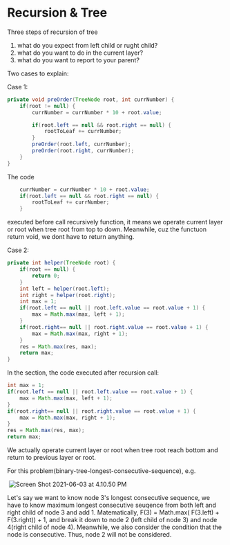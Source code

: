 # Recursion & Tree

Three steps of recursion of tree

1. what do you expect from left child or rught child?
2. what do you want to do in the current layer?
3. what do you want to report to your parent?



Two cases to explain:

Case 1: 

```java
private void preOrder(TreeNode root, int currNumber) {
    if(root != null) {
        currNumber = currNumber * 10 + root.value;

        if(root.left == null && root.right == null) {
            rootToLeaf += currNumber;
        }
        preOrder(root.left, currNumber);
        preOrder(root.right, currNumber);
    }
}
```

The code 

```java
    currNumber = currNumber * 10 + root.value;
    if(root.left == null && root.right == null) {
        rootToLeaf += currNumber;
    }
```

 executed before call recursively function, it means we operate current layer or root when tree root from top to down. Meanwhile, cuz the functuon return void, we dont have to return anything.

Case 2:

```java
private int helper(TreeNode root) {
    if(root == null) {
        return 0;
    }
    int left = helper(root.left);
    int right = helper(root.right);
    int max = 1;
    if(root.left == null || root.left.value == root.value + 1) {
        max = Math.max(max, left + 1);
    }
    if(root.right== null || root.right.value == root.value + 1) {
        max = Math.max(max, right + 1);
    }
    res = Math.max(res, max);
    return max;
}
```

In the section, the code executed after recursion call:

```java
int max = 1;
if(root.left == null || root.left.value == root.value + 1) {
    max = Math.max(max, left + 1);
}
if(root.right== null || root.right.value == root.value + 1) {
    max = Math.max(max, right + 1);
}
res = Math.max(res, max);
return max;
```

We actually operate current layer or root when tree root reach bottom and return to previous layer or root.  

For this problem(binary-tree-longest-consecutive-sequence), e.g.

​							![Screen Shot 2021-06-03 at 4.10.50 PM](/Users/hangxigudeaoqi/IdeaProjects/Algorithm/src/tree/treeimage.png)



Let's say we want to know node 3's longest consecutive sequence, we have to know maximum longest consecutive seuqence from both left and right child of node 3 and add 1. Matematically, F(3) = Math.max( F(3.left) + F(3.right)) + 1, and break it down to node 2 (left child of node 3) and node 4(right child of node 4). Meanwhile, we also consider the condition that the node is consecutive. Thus, node 2 will not be considered. 